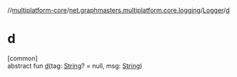 //[multiplatform-core](../../../index.md)/[net.graphmasters.multiplatform.core.logging](../index.md)/[Logger](index.md)/[d](d.md)

# d

[common]\
abstract fun [d](d.md)(tag: [String](https://kotlinlang.org/api/latest/jvm/stdlib/kotlin/-string/index.html)? = null, msg: [String](https://kotlinlang.org/api/latest/jvm/stdlib/kotlin/-string/index.html))
